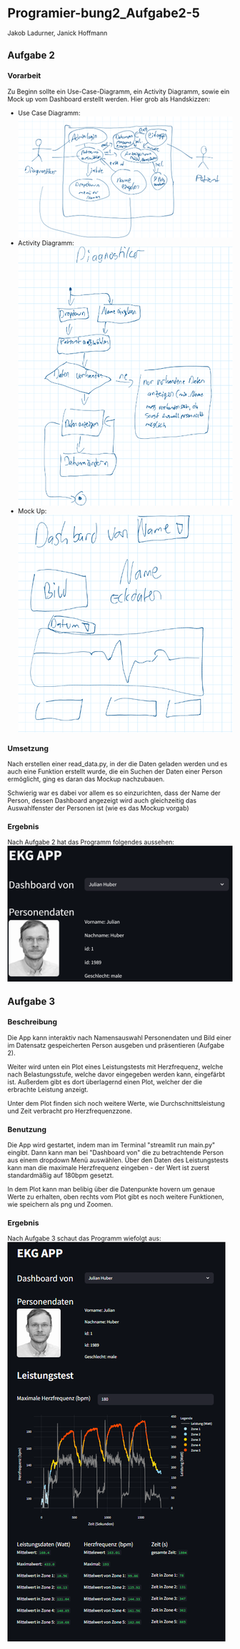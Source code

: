 # Programier-bung2_Aufgabe2-5
Jakob Ladurner, Janick Hoffmann
## Aufgabe 2
### Vorarbeit
Zu Beginn sollte ein Use-Case-Diagramm, ein Activity Diagramm, sowie ein Mock up vom Dashboard erstellt werden.
Hier grob als Handskizzen:
- Use Case Diagramm:
![Diagramm](pictures_readme/Use_case.png)
- Activity Diagramm:
![Diagramm](pictures_readme/Activity.png)
- Mock Up:
![Diagramm](pictures_readme/mockup.png)

### Umsetzung
Nach erstellen einer read_data.py, in der die Daten geladen werden und es auch eine Funktion erstellt wurde, die ein Suchen der Daten einer Person ermöglicht, ging es daran das Mockup nachzubauen.

Schwierig war es dabei vor allem es so einzurichten, dass der Name der Person, dessen Dashboard angezeigt wird auch gleichzeitig das Auswahlfenster der Personen ist (wie es das Mockup vorgab)

### Ergebnis
Nach Aufgabe 2 hat das Programm folgendes aussehen:
![Diagramm](pictures_readme/nach_Aufgabe_2.png)


## Aufgabe 3
### Beschreibung
Die App kann interaktiv nach Namensauswahl Personendaten und Bild einer im Datensatz gespeicherten Person ausgeben und präsentieren (Aufgabe 2).

Weiter wird unten ein Plot eines Leistungstests mit Herzfrequenz, welche nach Belastungsstufe, welche davor eingegeben werden kann, eingefärbt ist. Außerdem gibt es dort überlagernd einen Plot, welcher der die erbrachte Leistung anzeigt.

Unter dem Plot finden sich noch weitere Werte, wie Durchschnittsleistung und Zeit verbracht pro Herzfrequenzzone.

### Benutzung
Die App wird gestartet, indem man im Terminal "streamlit run main.py" eingibt. Dann kann man bei "Dashboard von" die zu betrachtende Person aus einem dropdown Menü auswählen. Über den Daten des Leistungstests kann man die maximale Herzfrequenz eingeben - der Wert ist zuerst standardmäßig auf 180bpm gesetzt.

In dem Plot kann man belibig über die Datenpunkte hovern um genaue Werte zu erhalten, oben rechts vom Plot gibt es noch weitere Funktionen, wie speichern als png und Zoomen.

### Ergebnis
Nach Aufgabe 3 schaut das Programm wiefolgt aus:
![Diagramm](pictures_readme/nach_Aufgabe_3.png)
